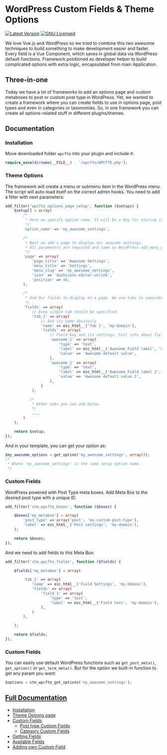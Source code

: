 # WordPress Custom Fields & Theme Options
[![Latest Version](https://img.shields.io/badge/release-v1.0.0-blue?style=flat-square)](https://github.com/StylemixThemes/wp-custom-fields-theme-options/releases)
[![GNU Licensed](https://img.shields.io/badge/license-GNU%20v3.0-brightgreen)](https://github.com/StylemixThemes/wp-custom-fields-theme-options/blob/master/LICENSE)

We love Vue.js and WordPress so we tried to combine this two awesome techniques to build something to make development easier and faster.
Every field is a Vue Component, which saves in global data via WordPress default functions. Framework positioned as developer helper to build complicated options with extra logic, encapsulated from main Application.
    

## Three-in-one

Today we have a lot of frameworks to add an options page and custom metaboxes to post or custom post type in WordPress.
Yet, we wanted to create a framework where you can create fields to use in options page, post types and even in categories or taxonomies.
So, in one framework you can create all options-related stuff in different plugins/themes.

## Documentation

### Installation

Move downloaded folder `wpcfto` into your plugin and include it:

```php
require_once(dirname(__FILE__) . '/wpcfto/WPCFTO.php');
```

### Theme Options

The framework will create a menu or submenu item in the WordPress menu. The script will auto-load itself on the correct admin hooks. You need to add a filter with next parameters:

```php
add_filter('wpcfto_options_page_setup', function ($setups) {
    $setup[] = array(
        /*
         * Here we specify option name. It will be a key for storing in wp_options table
         */
        'option_name' => 'my_awesome_settings',

        /*
         * Next we add a page to display our awesome settings.
         * All parameters are required and same as WordPress add_menu_page.
         */
        'page' => array(
            'page_title' => 'Awesome Settings',
            'menu_title' => 'Settings',
            'menu_slug' => 'my_awesome_settings',
            'icon' => 'dashicons-editor-unlink',
            'position' => 40,
        ),

        /*
         * And Our fields to display on a page. We use tabs to separate settings on groups.
         */
        'fields' => array(
            // Even single tab should be specified
            'tab_1' => array(
                // And its name obviously
                'name' => esc_html__('Tab 1', 'my-domain'),
                'fields' => array(
                    // Field key and its settings. Full info about fields read in documentation.
                    'awesome_1' => array(
                        'type' => 'text',
                        'label' => esc_html__('Awesome Field label', 'my-domain'),
                        'value' => 'Awesome default value',
                    ),
                    'awesome_2' => array(
                        'type' => 'text',
                        'label' => esc_html__('Awesome Field label 2', 'my-domain'),
                        'value' => 'Awesome default value 2',
                    ),
                )
            ),

           /*
            * Other tabs you can add below
            */
            ....
        )
    );

    return $setup;
});
```

And in your template, you can get your option as:

```php
$my_awesome_options = get_option('my_awesome_settings', array());
/*
 * Where 'my_awesome_settings' is the same setup option name.
 */
```

### Custom Fields

WordPress powered with Post Type meta boxes. Add Meta Box to the desired post type with a unique ID.

```php
add_filter('stm_wpcfto_boxes', function ($boxes) {

    $boxes['my_metabox'] = array(
        'post_type' => array('post', 'my-custom-post-type'),
        'label' => esc_html__('Post settings', 'my-domain'),
    );

    return $boxes;
});
```

And we need to add fields to this Meta Box:

```php
add_filter('stm_wpcfto_fields', function ($fields) {

    $fields['my_metabox'] = array(

        'tab_1' => array(
            'name' => esc_html__('Field Settings', 'my-domain'),
            'fields' => array(
                'field_1' => array(
                    'type' => 'text',
                    'label' => esc_html__('Field text', 'my-domain'),
                ),
            )
        ),

    );

    return $fields;
});
```

### Custom Fields

You can easily use default WordPress functions such as `get_post_meta()`, `get_option()` or `get_term_meta()`. But for the option we built-in function to get any param you want:

```php
$options = stm_wpcfto_get_options('my_awesome_settings');
```

## [Full Documentation](https://support.stylemixthemes.com/manuals/wp-custom-fields-theme-options/)

- [Installation](https://support.stylemixthemes.com/manuals/wp-custom-fields-theme-options/#installation)
- [Theme Options page](https://support.stylemixthemes.com/manuals/wp-custom-fields-theme-options/#theme-options-page)
- [Custom Fields](#)
	- [Post type Custom Fields](https://support.stylemixthemes.com/manuals/wp-custom-fields-theme-options/#post-type-custom-fields)
	- [Category Custom Fields](https://support.stylemixthemes.com/manuals/wp-custom-fields-theme-options/#category-custom-fields)
- [Getting Fields](https://support.stylemixthemes.com/manuals/wp-custom-fields-theme-options/#getting-fields)
- [Available Fields](https://support.stylemixthemes.com/manuals/wp-custom-fields-theme-options/#available-fields)
- [Adding own Custom Field](https://support.stylemixthemes.com/manuals/wp-custom-fields-theme-options/#adding-own-custom-field)